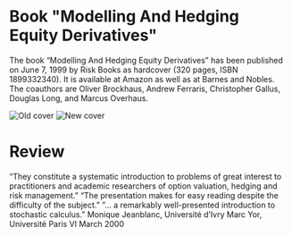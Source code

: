 # Book "Modelling And Hedging Equity Derivatives"

The book “Modelling And Hedging Equity Derivatives” has been published on June 7, 1999 by Risk Books as
hardcover (320 pages, ISBN 1899332340). It is available at Amazon as well as at Barnes and Nobles. The
coauthors are Oliver Brockhaus, Andrew Ferraris, Christopher Gallus, Douglas Long, and Marcus Overhaus.

![Old cover](https://encrypted-tbn1.gstatic.com/images?q=tbn:ANd9GcTayIqSB4djaPhvwebtrubSjPgWPElr5PrL-v6hhP_Ec6FvKdYu)
![New cover](https://images-na.ssl-images-amazon.com/images/I/41TEa-SIi%2BL._SX340_BO1,204,203,200_.jpg)

# Review

“They constitute a systematic introduction to problems of great interest to practitioners and academic
researchers of option valuation, hedging and risk management.” “The presentation makes for easy reading
despite the difficulty of the subject.” ”… a remarkably well-presented introduction to stochastic calculus.”
Monique Jeanblanc, Université d’Ivry Marc Yor, Université Paris VI March 2000
